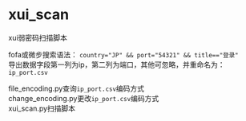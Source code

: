 # xui_scan
xui弱密码扫描脚本

fofa或微步搜索语法：
`country="JP" && port="54321" && title=="登录"`  <br />
导出数据字段第一列为ip，第二列为端口，其他可忽略，并重命名为：`ip_port.csv` <br />

file_encoding.py查询`ip_port.csv`编码方式 <br />
change_encoding.py更改`ip_port.csv`编码方式 <br />
xui_scan.py扫描脚本
